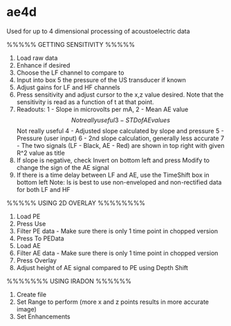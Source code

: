 # ae4d
Used for up to 4 dimensional processing of acoustoelectric data

%%%%% GETTING SENSITIVITY %%%%%
1) Load raw data
2) Enhance if desired
3) Choose the LF channel to compare to
4) Input into box 5 the pressure of the US transducer if known
5) Adjust gains for LF and HF channels
6) Press sensitivity and adjust cursor to the x,z value desired. Note that the sensitivity is read as a function of t at that point.
7) Readouts: 1 - Slope in microvolts per mA, 
             2 - Mean AE value $$ Not really useful
             3 - STD of AE values $$ Not really useful
             4 - Adjusted slope calculated by slope and pressure
             5 - Pressure (user input)
             6 - 2nd slope calculation, generally less accurate
             7 - The two signals (LF - Black, AE - Red) are shown in top right with given R^2 value as title
8) If slope is negative, check Invert on bottom left and press Modify to change the sign of the AE signal
9) If there is a time delay between LF and AE, use the TimeShift box in bottom left
Note: Is is best to use non-enveloped and non-rectified data for both LF and HF

 %%%%% USING 2D OVERLAY %%%%%%%%
1) Load PE
2) Press Use
3) Filter PE data - Make sure there is only 1 time point in chopped version
4) Press To PEData
5) Load AE
6) Filter AE data - Make sure there is only 1 time point in chopped version
7) Press Overlay
8) Adjust height of AE signal compared to PE using Depth Shift

 %%%%%%% USING IRADON %%%%%%
1) Create file 
2) Set Range to perform (more x and z points results in more accurate image)
3) Set Enhancements

